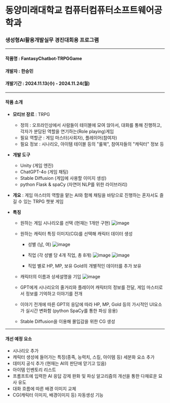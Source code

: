 # 동양미래대학교 컴퓨터컴퓨터소프트웨어공학과
### 생성형AI활용개발실무 경진대회용 프로그램


***


#### 작품명 : FantasyChatbot-TRPGGame

#### 개발자 : 한승민

#### 개발기간 : 2024.11.13(수) - 2024.11.24(월)


***


#### 작품 소개
- __모티브 장르__ : TRPG
  - 정의 : 오프라인상에서 사람들이 테이블에 모여 앉아서, 대화를 통해 진행하고, 각자가 분담된 역할을 연기하는(Role playing)게임
  - 필요 역할군 : 게임 마스터(사회자), 플레이어(참여자)
  - 필요 정보 : 시나리오, 아이템 테이블 등의 "룰북", 참여자들의 "캐릭터" 정보 등

- __개발 도구__
  -  Unity (게임 엔진)
  -  ChatGPT-4o (게임 채팅)
  -  Stable Diffusion (게임에 사용할 이미지 생성)
  -  python Flask & spaCy (자연어 NLP를 위한 라이브러리)

- __개요__ : 게임 마스터의 역할을 맡는 AI와 함께 채팅을 바탕으로 진행하는 혼자서도 즐길 수 있는 TRPG 챗봇 게임

- __특징__
  - 원하는 게임 시나리오를 선택 (현재는 1개만 구현)
    ![image](https://github.com/user-attachments/assets/e12b1841-87e5-4424-aee7-d5b194a281b8)

  - 원하는 캐릭터 특징 이미지(CG)를 선택해 캐릭터 데이터 생성
    - 성별 (남, 여)
    ![image](https://github.com/user-attachments/assets/c2b1dba3-85af-41f7-b9e9-95aea0f4823b)

    - 직업 (각 성별 당 4개 직업, 총 8개)
    ![image](https://github.com/user-attachments/assets/39c9c16b-d3bb-41a2-93fc-e62e86fd24a0)
    ![image](https://github.com/user-attachments/assets/b0b78493-1ca0-4a18-90dd-89f747cdc4b5)

    - 직업 별로 HP, MP, 보유 Gold의 개별적인 데이터를 추가 보유
  
  - 캐릭터의 이름과 상세설명을 기입
    ![image](https://github.com/user-attachments/assets/1a14ecd0-0789-4309-af94-84c97b7780e6)

  - GPT에게 시나리오의 줄거리와 플레이어 캐릭터의 정보를 전달, 게임 마스터로서 정보를 기억하고 이야기를 전개
  - 이야기 전개에 따른 GPT의 응답에 따라 HP, MP, Gold 등의 가시적인 UI요소가 실시간 변화함 (python SpaCy를 통한 파싱 응용)
  - Stable Diffusion을 이용해 몰입감을 위한 CG 생성


***


#### 개선 예정 요소
  - 시나리오 추가
  - 캐릭터 생성에 들어가는 특징(종족, 능력치, 스킬, 아이템 등) 세분화 요소 추가
  - 데미지 공식 추가 (현재는 AI의 판단에 맏기고 있음)
  - 아이템 인벤토리 리스트
  - 프롬프트에 입력한 AI 응답 강제 완화 및 파싱 알고리즘의 개선을 통한 다채로운 묘사 유도
  - 대화 흐름에 따른 배경 이미지 교체
  - CG(캐릭터 이미지, 배경이미지 등) 자동생성 기능
